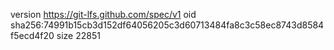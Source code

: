 version https://git-lfs.github.com/spec/v1
oid sha256:74991b15cb3d152df64056205c3d60713484fa8c3c58ec8743d8584f5ecd4f20
size 22851
